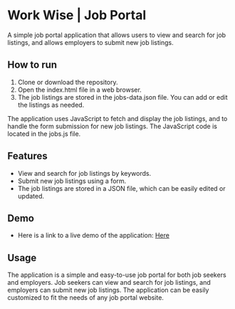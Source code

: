 # Work Wise | Job Portal 

A simple job portal application that allows users to view and search for job listings, and allows employers to submit new job listings.

## How to run

1. Clone or download the repository.
2. Open the index.html file in a web browser.
3. The job listings are stored in the jobs-data.json file. You can add or edit the listings as needed.

The application uses JavaScript to fetch and display the job listings, and to handle the form submission for new job listings. The JavaScript code is located in the jobs.js file.

## Features

- View and search for job listings by keywords.
- Submit new job listings using a form.
- The job listings are stored in a JSON file, which can be easily edited or updated.

## Demo

- Here is a link to a live demo of the application: 
[Here](https://workwisejobs.vercel.app/)

## Usage

The application is a simple and easy-to-use job portal for both job seekers and employers. Job seekers can view and search for job listings, and employers can submit new job listings. The application can be easily customized to fit the needs of any job portal website.
